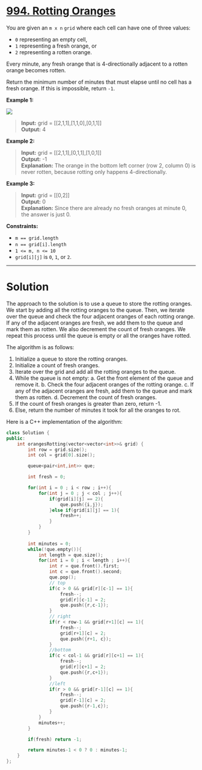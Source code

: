 # [994. Rotting Oranges](https://leetcode.com/problems/rotting-oranges/)

You are given an `m x n` `grid` where each cell can have one of three values:

- `0` representing an empty cell,
- `1` representing a fresh orange, or
- `2` representing a rotten orange.

Every minute, any fresh orange that is 4-directionally adjacent to a rotten orange becomes rotten.

Return the minimum number of minutes that must elapse until no cell has a fresh orange. If this is impossible, return `-1`.


**Example 1:**

![](https://assets.leetcode.com/uploads/2019/02/16/oranges.png)

>**Input:** grid = [[2,1,1],[1,1,0],[0,1,1]]<br>
**Output:** 4

**Example 2:**

>**Input:** grid = [[2,1,1],[0,1,1],[1,0,1]]<br>
**Output:** -1<br>
**Explanation:** The orange in the bottom left corner (row 2, column 0) is never rotten, because rotting only happens 4-directionally.

**Example 3:**

>**Input:** grid = [[0,2]]<br>
**Output:** 0<br>
**Explanation:** Since there are already no fresh oranges at minute 0, the answer is just 0.
 

**Constraints:**

- `m == grid.length`
- `n == grid[i].length`
- `1 <= m, n <= 10`
- `grid[i][j]` is `0`, `1`, or `2`.
---
# Solution

The approach to the solution is to use a queue to store the rotting oranges. We start by adding all the rotting oranges to the queue. Then, we iterate over the queue and check the four adjacent oranges of each rotting orange. If any of the adjacent oranges are fresh, we add them to the queue and mark them as rotten. We also decrement the count of fresh oranges. We repeat this process until the queue is empty or all the oranges have rotted.

The algorithm is as follows:

1. Initialize a queue to store the rotting oranges.
2. Initialize a count of fresh oranges.
3. Iterate over the grid and add all the rotting oranges to the queue.
4. While the queue is not empty:
    a. Get the front element of the queue and remove it.
    b. Check the four adjacent oranges of the rotting orange.
    c. If any of the adjacent oranges are fresh, add them to the queue and mark them as rotten.
    d. Decrement the count of fresh oranges.
5. If the count of fresh oranges is greater than zero, return -1.
6. Else, return the number of minutes it took for all the oranges to rot.

Here is a C++ implementation of the algorithm:

```c++
class Solution {
public:
    int orangesRotting(vector<vector<int>>& grid) {
        int row = grid.size();
        int col = grid[0].size();

        queue<pair<int,int>> que;

        int fresh = 0;

        for(int i = 0 ; i < row ; i++){
            for(int j = 0 ; j < col ; j++){
                if(grid[i][j] == 2){
                    que.push({i,j});
                }else if(grid[i][j] == 1){
                    fresh++;
                }
            }
        }
                
        int minutes = 0;
        while(!que.empty()){
            int length = que.size();
            for(int i = 0 ; i < length ; i++){
                int r = que.front().first;
                int c = que.front().second;
                que.pop();
                // top
                if(c > 0 && grid[r][c-1] == 1){
                    fresh--;
                    grid[r][c-1] = 2;
                    que.push({r,c-1});
                }
                // right
                if(r < row-1 && grid[r+1][c] == 1){
                    fresh--;
                    grid[r+1][c] = 2;
                    que.push({r+1, c});
                }
                //bottom
                if(c < col-1 && grid[r][c+1] == 1){
                    fresh--;
                    grid[r][c+1] = 2;
                    que.push({r,c+1});
                }
                //left
                if(r > 0 && grid[r-1][c] == 1){
                    fresh--;
                    grid[r-1][c] = 2;
                    que.push({r-1,c});
                }
            }
            minutes++;
        }

        if(fresh) return -1;

        return minutes-1 < 0 ? 0 : minutes-1;
    }
};
```